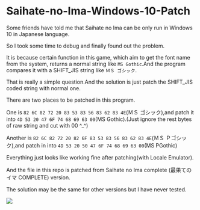 # Saihate-no-Ima-Windows-10-Patch

Some friends have told me that Saihate no Ima can be only run in Windows 10 in Japanese language.

So I took some time to debug and finally found out the problem.

It is because certain function in this game, which aim to get the font name from the system, returns a normal string like `MS Gothic`.And the program compares it with a SHIFT_JIS string like `ＭＳ ゴシック`.

That is really a simple question.And the solution is just patch the SHIFT_JIS coded string with normal one.

There are two places to be patched in this program.

One is `82 6C 82 72 20 83 53 83 56 83 62 83 4E`(ＭＳ ゴシック),and patch it into `4D 53 20 47 6F 74 68 69 63 00`(MS Gothic).(Just ignore the rest bytes of raw string and cut with 00 ^_^)

Another is `82 6C 82 72 20 82 6F 83 53 83 56 83 62 83 4E`(ＭＳ Ｐゴシック),and patch in into `4D 53 20 50 47 6F 74 68 69 63 00`(MS PGothic)

Everything just looks like working fine after patching(with Locale Emulator).

And the file in this repo is patched from Saihate no Ima complete (最果てのイマ COMPLETE) version.

The solution may be the same for other versions but I have never tested.

![](https://i.loli.net/2018/09/17/5b9e7f342b4dd.png)
